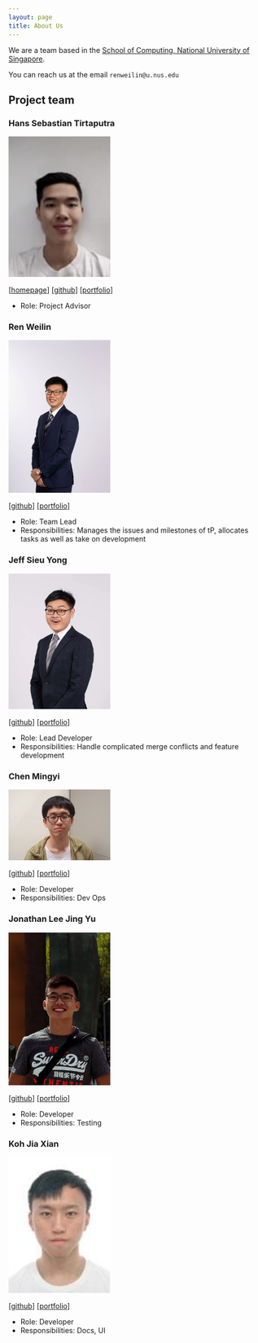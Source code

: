 ```yaml
---
layout: page
title: About Us
---
```


We are a team based in the [School of Computing, National University of Singapore](http://www.comp.nus.edu.sg).

You can reach us at the email `renweilin@u.nus.edu`

## Project team

### Hans Sebastian Tirtaputra

<img src="images/advisor.png" width="200px">

[[homepage](https://www.linkedin.com/in/hans-sebastian-tirtaputra/?originalSubdomain=sg)]
[[github](https://github.com/hansebastian)]
[[portfolio](team/advisor.md)]

* Role: Project Advisor

### Ren Weilin

<img src="images/wlren.png" width="200px">

[[github](http://github.com/wlren)]
[[portfolio](team/wlren.md)]

* Role: Team Lead
* Responsibilities: Manages the issues and milestones of tP, allocates tasks as well as take on development

### Jeff Sieu Yong

<img src="images/jeffsieu.png" width="200px">

[[github](http://github.com/jeffsieu)] [[portfolio](team/jeffsieu.md)]

* Role: Lead Developer
* Responsibilities: Handle complicated merge conflicts and feature development

### Chen Mingyi

<img src="images/mingyi456.png" width="200px">

[[github](https://github.com/mingyi456)]
[[portfolio](team/mingyi456.md)]

* Role: Developer
* Responsibilities: Dev Ops

### Jonathan Lee Jing Yu

<img src="images/yeppog.png" width="200px">

[[github](https://github.com/yeppog)]
[[portfolio](team/yeppog.md)]

* Role: Developer
* Responsibilities: Testing

### Koh Jia Xian

<img src="images/koh-jx.png" width="200px">

[[github](https://github.com/koh-jx)]
[[portfolio](team/koh-jx.md)]

* Role: Developer
* Responsibilities: Docs, UI
